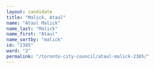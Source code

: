 ```yaml
---
layout: candidate
title: "Malick, Ataul"
name: "Ataul Malick"
name_last: "Malick"
name_first: "Ataul"
name_sortby: "malick"
id: "2385"
ward: "2"
permalink: "/toronto-city-council/ataul-malick-2385/"
---
```

